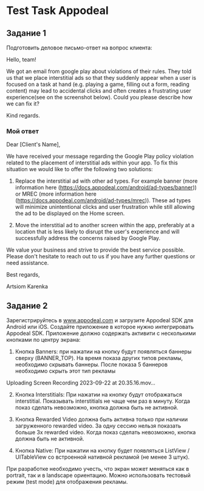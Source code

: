 # Test Task Appodeal

## Задание 1

Подготовить деловое письмо-ответ на вопрос клиента:

Hello, team!

We got an email from google play about violations of their rules. They told us that we place interstitial ads so that they suddenly appear when a user is focused on a task at hand (e.g. playing a game, filling out a form, reading content) may lead to accidental clicks and often creates a frustrating user experience(see on the screenshot below).
Could you please describe how we can fix it? 

Kind regards.

### Мой ответ 

Dear [Client's Name],

We have received your message regarding the Google Play policy violation related to the placement of interstitial ads within your app. To fix this situation we would like to offer the following two solutions:

1.  Replace the interstitial ad with other ad types. For example banner (more information here (https://docs.appodeal.com/android/ad-types/banner)) or MREC (more information here (https://docs.appodeal.com/android/ad-types/mrec)). These ad types will minimize unintentional clicks and user frustration while still allowing the ad to be displayed on the Home screen.

2. Move the  interstitial ad to another screen within the app, preferably at a location that is less likely to disrupt the user's experience and will successfully address the concerns raised by Google Play.

We value your business and strive to provide the best service possible. Please don't hesitate to reach out to us if you have any further questions or need assistance.

Best regards,

Artsiom Karenka

## Задание 2 

Зарегистрируйтесь в www.appodeal.com и загрузите Appodeal SDK для Android или iOS. Создайте приложение в которое нужно интегрировать Appodeal SDK. Приложение должно содержать активити с несколькими кнопками по центру экрана:

1) Кнопка Banners: при нажатии на кнопку будут появляться баннеры сверху (BANNER_TOP). На время показа других типов рекламы, необходимо скрывать баннеры. После показа 5 баннеров необходимо скрыть этот тип рекламы
 
Uploading Screen Recording 2023-09-22 at 20.35.16.mov…

2) Кнопка Interstitials: При нажатии на кнопку будут отображаться interstitial. Показывать interstitials не чаще чем раз в минуту. Когда показ сделать невозможно, кнопка должна быть не активной.
   
3) Кнопка Rewarded Video должна быть активна только при наличии загруженного rewarded video. За одну сессию нельзя показать больше 3х rewarded video. Когда показ сделать невозможно, кнопка должна быть не активной.
   
4) Кнопка Native: При нажатии на кнопку будет появляться ListView / UITableView со встроенной нативной рекламой (не менее 3 штук).

При разработке необходимо учесть, что экран может меняться как в portrait, так и в landscape ориентацию. Можно использовать тестовый режим (test mode) для отображения рекламы.



